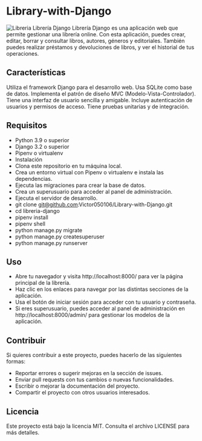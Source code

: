 # Library-with-Django


<img src = "libreria.png" alt = "Libreria">
Librería Django
Librería Django es una aplicación web que permite gestionar una librería online. Con esta aplicación, puedes crear, editar, borrar y consultar libros, autores, géneros y editoriales. También puedes realizar préstamos y devoluciones de libros, y ver el historial de tus operaciones.

## Características


Utiliza el framework Django para el desarrollo web.
Usa SQLite como base de datos.
Implementa el patrón de diseño MVC (Modelo-Vista-Controlador).
Tiene una interfaz de usuario sencilla y amigable.
Incluye autenticación de usuarios y permisos de acceso.
Tiene pruebas unitarias y de integración.

## Requisitos
- Python 3.9 o superior
- Django 3.2 o superior
- Pipenv o virtualenv
- Instalación
- Clona este repositorio en tu máquina local.
- Crea un entorno virtual con Pipenv o virtualenv e instala las dependencias.
- Ejecuta las migraciones para crear la base de datos.
- Crea un superusuario para acceder al panel de administración.
- Ejecuta el servidor de desarrollo.
- git clone git@github.com:Victor050106/Library-with-Django.git
- cd libreria-django
- pipenv install
- pipenv shell
- python manage.py migrate
- python manage.py createsuperuser
- python manage.py runserver


## Uso

- Abre tu navegador y visita http://localhost:8000/ para ver la página principal de la librería.
- Haz clic en los enlaces para navegar por las distintas secciones de la aplicación.
- Usa el botón de iniciar sesión para acceder con tu usuario y contraseña.
- Si eres superusuario, puedes acceder al panel de administración en http://localhost:8000/admin/ para gestionar los modelos de la aplicación.

## Contribuir

 Si quieres contribuir a este proyecto, puedes hacerlo de las siguientes formas:

- Reportar errores o sugerir mejoras en la sección de issues.
- Enviar pull requests con tus cambios o nuevas funcionalidades.
- Escribir o mejorar la documentación del proyecto.
- Compartir el proyecto con otros usuarios interesados.
## Licencia
Este proyecto está bajo la licencia MIT. Consulta el archivo LICENSE para más detalles.
